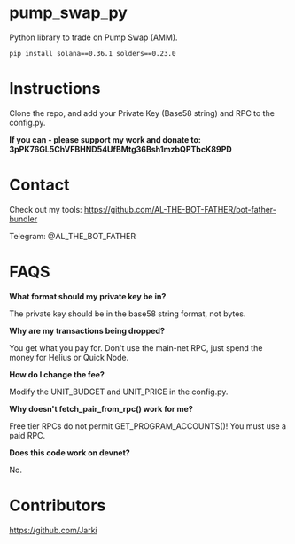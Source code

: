 # pump_swap_py

Python library to trade on Pump Swap (AMM). 

```
pip install solana==0.36.1 solders==0.23.0
```

# Instructions

Clone the repo, and add your Private Key (Base58 string) and RPC to the config.py.

**If you can - please support my work and donate to: 3pPK76GL5ChVFBHND54UfBMtg36Bsh1mzbQPTbcK89PD**


# Contact

Check out my tools: https://github.com/AL-THE-BOT-FATHER/bot-father-bundler

Telegram: @AL_THE_BOT_FATHER


# FAQS

**What format should my private key be in?** 

The private key should be in the base58 string format, not bytes. 

**Why are my transactions being dropped?** 

You get what you pay for. Don't use the main-net RPC, just spend the money for Helius or Quick Node.

**How do I change the fee?** 

Modify the UNIT_BUDGET and UNIT_PRICE in the config.py. 

**Why doesn't fetch_pair_from_rpc() work for me?** 

Free tier RPCs do not permit GET_PROGRAM_ACCOUNTS()! You must use a paid RPC. 

**Does this code work on devnet?**

No. 

# Contributors

https://github.com/Jarki
